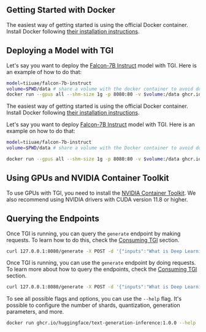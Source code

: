 ## Getting Started with Docker

The easiest way of getting started is using the official Docker container. Install Docker following [their installation instructions](https://docs.docker.com/get-docker/).

## Deploying a Model with TGI

Let's say you want to deploy the [Falcon-7B Instruct](https://huggingface.co/tiiuae/falcon-7b-instruct) model with TGI. Here is an example of how to do that:

```bash
model=tiiuae/falcon-7b-instruct
volume=$PWD/data # share a volume with the docker container to avoid downloading weights every run
docker run --gpus all --shm-size 1g -p 8080:80 -v $volume:/data ghcr.io/huggingface/text-generation-inference:1.0.0 --model-id $model
```

The easiest way of getting started is using the official Docker container. Install Docker following [their installation instructions](https://docs.docker.com/get-docker/).

Let's say you want to deploy [Falcon-7B Instruct](https://huggingface.co/tiiuae/falcon-7b-instruct) model with TGI. Here is an example on how to do that:

```bash
model=tiiuae/falcon-7b-instruct
volume=$PWD/data # share a volume with the Docker container to avoid downloading weights every run

docker run --gpus all --shm-size 1g -p 8080:80 -v $volume:/data ghcr.io/huggingface/text-generation-inference:1.0.0 --model-id $model
```

<Tip warning={true}>

## Using GPUs and NVIDIA Container Toolkit
 
To use GPUs with TGI, you need to install the [NVIDIA Container Toolkit](https://docs.nvidia.com/datacenter/cloud-native/container-toolkit/install-guide.html). We also recommend using NVIDIA drivers with CUDA version 11.8 or higher.

## Querying the Endpoints

Once TGI is running, you can query the `generate` endpoint by making requests. To learn how to do this, check the [Consuming TGI](./basic_tutorials/consuming_tgi) section.

```bash
curl 127.0.0.1:8080/generate -X POST -d '{"inputs":"What is Deep Learning?","parameters":{"max_new_tokens":20}}' -H 'Content-Type: application/json'
```

</Tip>

Once TGI is running, you can use the `generate` endpoint by doing requests. To learn more about how to query the endpoints, check the [Consuming TGI](./basic_tutorials/consuming_tgi) section.

```bash
curl 127.0.0.1:8080/generate -X POST -d '{"inputs":"What is Deep Learning?","parameters":{"max_new_tokens":20}}' -H 'Content-Type: application/json'
```

<Tip>

To see all possible flags and options, you can use the `--help` flag. It's possible to configure the number of shards, quantization, generation parameters, and more.

```bash
docker run ghcr.io/huggingface/text-generation-inference:1.0.0 --help
```

</Tip>
